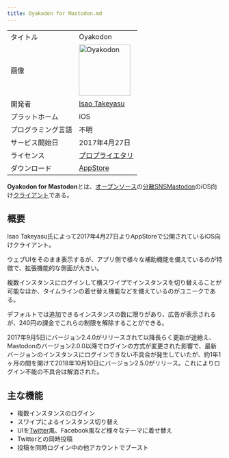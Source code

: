 ```yaml
---
title: Oyakodon for Mastodon.md
---
```

<div>

|                    |                                                                                                                                                                                                                                                                                                   |
|--------------------|---------------------------------------------------------------------------------------------------------------------------------------------------------------------------------------------------------------------------------------------------------------------------------------------------|
| タイトル           | Oyakodon                                                                                                                                                                                                                                                                                          |
| 画像               | [<img src="/images/thumb/5/53/Oyakodon.jpg/120px-Oyakodon.jpg" srcset="/images/thumb/5/53/Oyakodon.jpg/180px-Oyakodon.jpg 1.5x, /images/thumb/5/53/Oyakodon.jpg/240px-Oyakodon.jpg 2x" width="120" height="120" alt="Oyakodon" />](/%E3%83%95%E3%82%A1%E3%82%A4%E3%83%AB:Oyakodon.jpg "Oyakodon") |
| 開発者             | <a href="https://mstdn.jp/@isaotakeyasu" rel="nofollow">Isao Takeyasu</a>                                                                                                                                                                                                                         |
| プラットホーム     | iOS                                                                                                                                                                                                                                                                                               |
| プログラミング言語 | 不明                                                                                                                                                                                                                                                                                              |
| サービス開始日     | 2017年4月27日                                                                                                                                                                                                                                                                                     |
| ライセンス         | [プロプライエタリ](/%E3%83%97%E3%83%AD%E3%83%97%E3%83%A9%E3%82%A4%E3%82%A8%E3%82%BF%E3%83%AA "プロプライエタリ")                                                                                                                                                                                  |
| ダウンロード       | <a href="https://itunes.apple.com/jp/app/oyakodon-for-mastodon-%E3%83%9E%E3%82%B9%E3%83%88%E3%83%89%E3%83%B3/id1229174544?mt=8" rel="nofollow">AppStore</a>                                                                                                                                       |

  
**Oyakodon for Mastodon**とは、[オープンソース](/%E3%82%AA%E3%83%BC%E3%83%97%E3%83%B3%E3%82%BD%E3%83%BC%E3%82%B9 "オープンソース")の[分散SNS](/%E5%88%86%E6%95%A3SNS "分散SNS")[Mastodon](/Mastodon "Mastodon")のiOS向け[クライアント](/%E3%82%AF%E3%83%A9%E3%82%A4%E3%82%A2%E3%83%B3%E3%83%88 "クライアント")である。

## 概要

Isao Takeyasu氏によって2017年4月27日よりAppStoreで公開されているiOS向けクライアント。

ウェブUIをそのまま表示するが、アプリ側で様々な補助機能を備えているのが特徴で、拡張機能的な側面が大きい。

複数インスタンスにログインして横スワイプでインスタンスを切り替えることが可能なほか、タイムラインの着せ替え機能などを備えているのがユニークである。

デフォルトでは追加できるインスタンスの数に限りがあり、広告が表示されるが、240円の課金でこれらの制限を解除することができる。

2017年9月5日にバージョン2.4.0がリリースされて以降長らく更新が途絶え、Mastodonのバージョン2.0.0以降でログインの方式が変更された影響で、最新バージョンのインスタンスにログインできない不具合が発生していたが、約1年1ヶ月の間を開けて2018年10月10日にバージョン2.5.0がリリース。これによりログイン不能の不具合は解消された。

## 主な機能

-   複数インスタンスのログイン
-   スワイプによるインスタンス切り替え
-   UIを[Twitter](/Twitter "Twitter")風、Facebook風など様々なテーマに着せ替え
-   Twitterとの同時投稿
-   投稿を同時ログイン中の他アカウントでブースト

</div>
